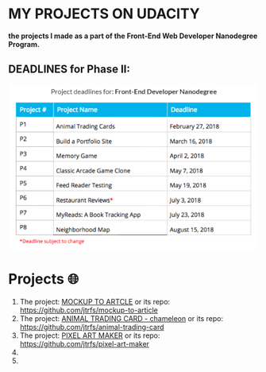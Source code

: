 # MY PROJECTS ON UDACITY
**the projects I made as a part of the Front-End Web Developer Nanodegree Program.**

## DEADLINES for Phase II:
![projects' deadlines](https://github.com/jtrfs/my-Portfolio-On-Udacity/blob/master/Deadlines_Udacity.png?raw=true)

# Projects :globe_with_meridians:

1. The project: [MOCKUP TO ARTCLE](https://jtrfs.github.io/mockup-to-article/) or its repo: https://github.com/jtrfs/mockup-to-article
2. The project: [ANIMAL TRADING CARD - chameleon](https://jtrfs.github.io/animal-trading-card/) or its repo: https://github.com/jtrfs/animal-trading-card
3. The project: [PIXEL ART MAKER](https://jtrfs.github.io/pixel-art-maker/) or its repo: https://github.com/jtrfs/pixel-art-maker
4. 
5.
